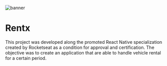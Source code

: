 ![banner](https://res.cloudinary.com/dloadb2bx/image/upload/v1668118450/rentex_hoqbge.png)

# Rentx
This project was developed along the promoted React Native specialization created by Rocketseat as a condition for approval and certification. The objective was to create an application that are able to handle vehicle rental for a certain period.
